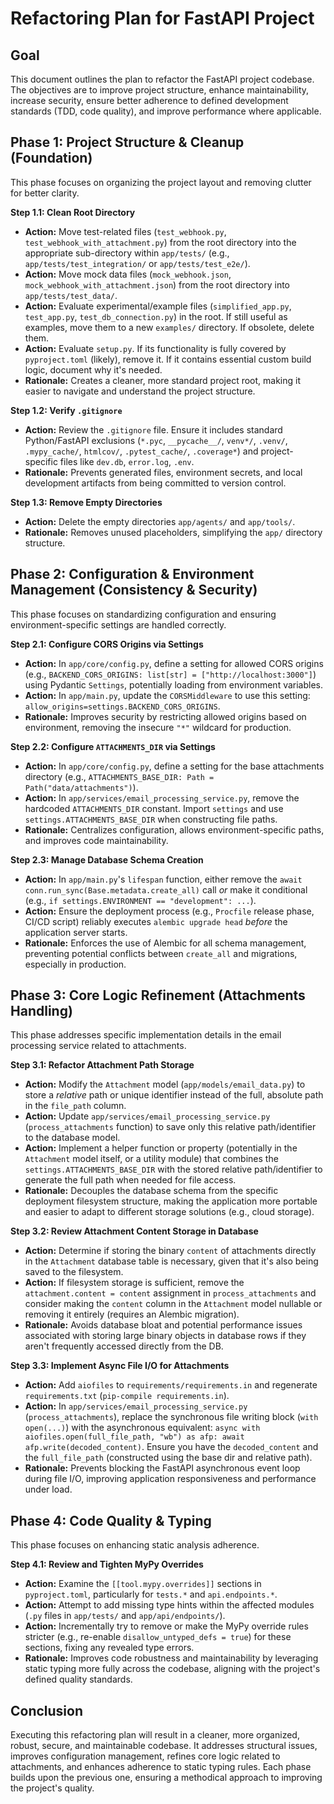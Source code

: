 # Refactoring Plan for FastAPI Project

## Goal

This document outlines the plan to refactor the FastAPI project codebase. The objectives are to improve project structure, enhance maintainability, increase security, ensure better adherence to defined development standards (TDD, code quality), and improve performance where applicable.

## Phase 1: Project Structure & Cleanup (Foundation)

This phase focuses on organizing the project layout and removing clutter for better clarity.

**Step 1.1: Clean Root Directory**

*   **Action:** Move test-related files (`test_webhook.py`, `test_webhook_with_attachment.py`) from the root directory into the appropriate sub-directory within `app/tests/` (e.g., `app/tests/test_integration/` or `app/tests/test_e2e/`).
*   **Action:** Move mock data files (`mock_webhook.json`, `mock_webhook_with_attachment.json`) from the root directory into `app/tests/test_data/`.
*   **Action:** Evaluate experimental/example files (`simplified_app.py`, `test_app.py`, `test_db_connection.py`) in the root. If still useful as examples, move them to a new `examples/` directory. If obsolete, delete them.
*   **Action:** Evaluate `setup.py`. If its functionality is fully covered by `pyproject.toml` (likely), remove it. If it contains essential custom build logic, document why it's needed.
*   **Rationale:** Creates a cleaner, more standard project root, making it easier to navigate and understand the project structure.

**Step 1.2: Verify `.gitignore`**

*   **Action:** Review the `.gitignore` file. Ensure it includes standard Python/FastAPI exclusions (`*.pyc`, `__pycache__/`, `venv*/`, `.venv/`, `.mypy_cache/`, `htmlcov/`, `.pytest_cache/`, `.coverage*`) and project-specific files like `dev.db`, `error.log`, `.env`.
*   **Rationale:** Prevents generated files, environment secrets, and local development artifacts from being committed to version control.

**Step 1.3: Remove Empty Directories**

*   **Action:** Delete the empty directories `app/agents/` and `app/tools/`.
*   **Rationale:** Removes unused placeholders, simplifying the `app/` directory structure.

## Phase 2: Configuration & Environment Management (Consistency & Security)

This phase focuses on standardizing configuration and ensuring environment-specific settings are handled correctly.

**Step 2.1: Configure CORS Origins via Settings**

*   **Action:** In `app/core/config.py`, define a setting for allowed CORS origins (e.g., `BACKEND_CORS_ORIGINS: list[str] = ["http://localhost:3000"]`) using Pydantic `Settings`, potentially loading from environment variables.
*   **Action:** In `app/main.py`, update the `CORSMiddleware` to use this setting: `allow_origins=settings.BACKEND_CORS_ORIGINS`.
*   **Rationale:** Improves security by restricting allowed origins based on environment, removing the insecure `"*"` wildcard for production.

**Step 2.2: Configure `ATTACHMENTS_DIR` via Settings**

*   **Action:** In `app/core/config.py`, define a setting for the base attachments directory (e.g., `ATTACHMENTS_BASE_DIR: Path = Path("data/attachments")`).
*   **Action:** In `app/services/email_processing_service.py`, remove the hardcoded `ATTACHMENTS_DIR` constant. Import `settings` and use `settings.ATTACHMENTS_BASE_DIR` when constructing file paths.
*   **Rationale:** Centralizes configuration, allows environment-specific paths, and improves code maintainability.

**Step 2.3: Manage Database Schema Creation**

*   **Action:** In `app/main.py`'s `lifespan` function, either remove the `await conn.run_sync(Base.metadata.create_all)` call *or* make it conditional (e.g., `if settings.ENVIRONMENT == "development": ...`).
*   **Action:** Ensure the deployment process (e.g., `Procfile` release phase, CI/CD script) reliably executes `alembic upgrade head` *before* the application server starts.
*   **Rationale:** Enforces the use of Alembic for all schema management, preventing potential conflicts between `create_all` and migrations, especially in production.

## Phase 3: Core Logic Refinement (Attachments Handling)

This phase addresses specific implementation details in the email processing service related to attachments.

**Step 3.1: Refactor Attachment Path Storage**

*   **Action:** Modify the `Attachment` model (`app/models/email_data.py`) to store a *relative* path or unique identifier instead of the full, absolute path in the `file_path` column.
*   **Action:** Update `app/services/email_processing_service.py` (`process_attachments` function) to save only this relative path/identifier to the database model.
*   **Action:** Implement a helper function or property (potentially in the `Attachment` model itself, or a utility module) that combines the `settings.ATTACHMENTS_BASE_DIR` with the stored relative path/identifier to generate the full path when needed for file access.
*   **Rationale:** Decouples the database schema from the specific deployment filesystem structure, making the application more portable and easier to adapt to different storage solutions (e.g., cloud storage).

**Step 3.2: Review Attachment Content Storage in Database**

*   **Action:** Determine if storing the binary `content` of attachments directly in the `Attachment` database table is necessary, given that it's also being saved to the filesystem.
*   **Action:** If filesystem storage is sufficient, remove the `attachment.content = content` assignment in `process_attachments` and consider making the `content` column in the `Attachment` model nullable or removing it entirely (requires an Alembic migration).
*   **Rationale:** Avoids database bloat and potential performance issues associated with storing large binary objects in database rows if they aren't frequently accessed directly from the DB.

**Step 3.3: Implement Async File I/O for Attachments**

*   **Action:** Add `aiofiles` to `requirements/requirements.in` and regenerate `requirements.txt` (`pip-compile requirements.in`).
*   **Action:** In `app/services/email_processing_service.py` (`process_attachments`), replace the synchronous file writing block (`with open(...)`) with the asynchronous equivalent: `async with aiofiles.open(full_file_path, "wb") as afp: await afp.write(decoded_content)`. Ensure you have the `decoded_content` and the `full_file_path` (constructed using the base dir and relative path).
*   **Rationale:** Prevents blocking the FastAPI asynchronous event loop during file I/O, improving application responsiveness and performance under load.

## Phase 4: Code Quality & Typing

This phase focuses on enhancing static analysis adherence.

**Step 4.1: Review and Tighten MyPy Overrides**

*   **Action:** Examine the `[[tool.mypy.overrides]]` sections in `pyproject.toml`, particularly for `tests.*` and `api.endpoints.*`.
*   **Action:** Attempt to add missing type hints within the affected modules (`.py` files in `app/tests/` and `app/api/endpoints/`).
*   **Action:** Incrementally try to remove or make the MyPy override rules stricter (e.g., re-enable `disallow_untyped_defs = true`) for these sections, fixing any revealed type errors.
*   **Rationale:** Improves code robustness and maintainability by leveraging static typing more fully across the codebase, aligning with the project's defined quality standards.

## Conclusion

Executing this refactoring plan will result in a cleaner, more organized, robust, secure, and maintainable codebase. It addresses structural issues, improves configuration management, refines core logic related to attachments, and enhances adherence to static typing rules. Each phase builds upon the previous one, ensuring a methodical approach to improving the project's quality. 